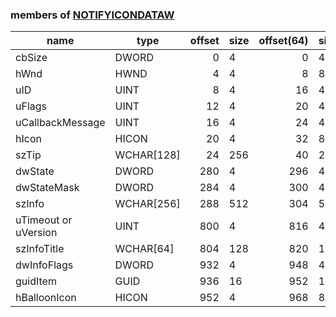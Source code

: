 ### members of [NOTIFYICONDATAW](https://learn.microsoft.com/zh-cn/windows/win32/api/shellapi/ns-shellapi-notifyicondataw)
|name|type|offset|size|offset(64)|size(64)|
|----|----|-----:|:---|---------:|:-------|
cbSize|DWORD|0|4|0|4
hWnd|HWND|4|4|8|8
uID|UINT|8|4|16|4
uFlags|UINT|12|4|20|4
uCallbackMessage|UINT|16|4|24|4
hIcon|HICON|20|4|32|8
szTip|WCHAR[128]|24|256|40|256
dwState|DWORD|280|4|296|4
dwStateMask|DWORD|284|4|300|4
szInfo|WCHAR[256]|288|512|304|512
uTimeout or uVersion|UINT|800|4|816|4
szInfoTitle|WCHAR[64]|804|128|820|128
dwInfoFlags|DWORD|932|4|948|4
guidItem|GUID|936|16|952|16
hBalloonIcon|HICON|952|4|968|8

